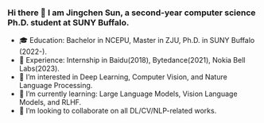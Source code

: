 ### Hi there 👋 I am Jingchen Sun, a second-year computer science Ph.D. student at SUNY Buffalo.

<!--
**Jingchensun/Jingchensun** is a ✨ _special_ ✨ repository because its `README.md` (this file) appears on your GitHub profile.

Here are some ideas to get you started:

- 🔭 I’m currently working on ...
- 🌱 I’m currently learning ...
- 👯 I’m looking to collaborate on ...
- 🤔 I’m looking for help with ...
- 💬 Ask me about ...
- 📫 How to reach me: ...
- 😄 Pronouns: ...
- ⚡ Fun fact: ...
-->

- 🎓 Education: Bachelor in NCEPU, Master in ZJU, Ph.D. in SUNY Buffalo (2022-).
- 🏢 Experience: Internship in Baidu(2018), Bytedance(2021), Nokia Bell Labs(2023).
- 👀 I’m interested in Deep Learning, Computer Vision, and Nature Language Processing.
- 🌱 I’m currently learning: Large Language Models, Vision Language Models, and RLHF.
- 👯 I’m looking to collaborate on all DL/CV/NLP-related works.
